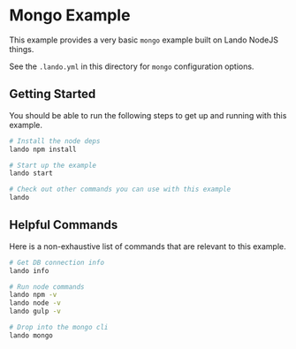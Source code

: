 Mongo Example
==============

This example provides a very basic `mongo` example built on Lando NodeJS things.

See the `.lando.yml` in this directory for `mongo` configuration options.

Getting Started
---------------

You should be able to run the following steps to get up and running with this example.

```bash
# Install the node deps
lando npm install

# Start up the example
lando start

# Check out other commands you can use with this example
lando
```

Helpful Commands
----------------

Here is a non-exhaustive list of commands that are relevant to this example.

```bash
# Get DB connection info
lando info

# Run node commands
lando npm -v
lando node -v
lando gulp -v

# Drop into the mongo cli
lando mongo
```
